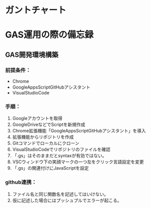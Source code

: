 # ガントチャート
# GAS運用の際の備忘録

## GAS開発環境構築
### 前提条件：
- Chrome
- GoogleAppsScriptGitHubアシスタント
- VisualStudioCode
### 手順：
1. Googleアカウントを取得
1. GoogleDriveなどでScriptを新規作成
1. Chrome拡張機能「GoogleAppsScriptGitHubアシスタント」を導入
1. 拡張機能からリポジトリを作成
1. Gitコマンドでローカルにクローン
1. VisualStudioCodeでリポジトリのファイルを確認
1. 「.gs」はそのままだとsyntaxが有効ではない。
1. VSCウィンドウ下の笑顔マークの一つ左をクリック言語設定を変更
1. 「.gs」の関連付けにJavaScriptを設定
### github連携：
1. ファイル名と同じ関数名を記述してはいけない。
1. 仮に記述した場合にはプッシュプルでエラーが起こる。
